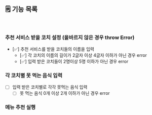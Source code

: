 ## 🗒️ 기능 목록

 <br>

### 추천 서비스 받을 코치 설정 (올바르지 않은 경우 throw Error)

- [✅] 추천 서비스를 받을 코치들의 이름을 입력<br>
  - [✅] 각 코치의 이름의 길이가 2글자 이상 4글자 이하가 아닌 경우 error<br>
  - [✅] 입력 받은 코치들이 2명이상 5명 이하가 아닌 경우 error<br>

### 각 코치별 못 먹는 음식 입력

- [ ] 입력 받은 코치별로 각각 못먹는 음식 입력<br>
  - [ ] 못 먹는 음식 0개 이상 2개 이하가 아닌 경우 error<br>

### 메뉴 추천 실행

